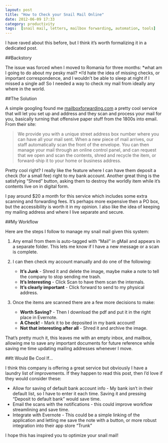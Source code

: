 ```yaml
---
layout: post
title: "How to Check your Snail Mail Online"
date: 2012-06-09 17:33
category: productivity
tags:  [snail mail, letters, mailbox forwarding, automation, tools]
---
```


I have raved about this before, but I think it’s worth formalizing it in
a dedicated post.

##Backstory

The issue was forced when I moved to Romania for three months: *what am
I going to do about my pesky mail? *I’d hate the idea of missing checks,
or important correspondence, and I wouldn't be able to sleep at night if
I missed a single ad! So I needed a way to check my mail from ideally
any where in the world.

##The Solution

A simple googling found me [mailboxforwarding.com](mailboxforwarding.com) a pretty cool
service that will let you set up and address and they scan and process
your mail for you, basically turning that offensive paper stuff from the
1800s into email. From their site:

> We provide you with a unique street address box number where you
> can have all your mail sent. When a new piece of mail arrives, our
> staff automatically scan the front of the envelope. You can then
> manage your mail through an online control panel, and can request that
> we open and scan the contents, shred and recycle the item, or
> forward-ship it to your home or business address.

Pretty cool right? I really like the feature where I can have them
deposit a check (for a small fee) right to my bank account. Another
great thing is the satisfying “Shred” button, asking them to destroy the
worldly item while it’s contents live on in digital form.

I pay around \$20 a month for this service which includes some
extra scanning and forwarding fees. It’s perhaps more expensive then a
PO box, but the accessibility is worth it in my opinion. I also like the
idea of keeping my mailing address and where I live separate and
secure.

##My Workflow

Here are the steps I follow to manage my snail mail given this system:

1.  Any email from them is auto-tagged with “Mail” in gMail and appears
    in a separate folder. This lets me know if I have a new message or
    a scan is complete.
2.  I can then check my account manually and do one of the following:
    -   **It’s Junk** - Shred it and delete the image, maybe make a note
        to tell the company to stop sending me trash.
    -   **It’s Interesting** - Click Scan to have them scan the
        internals.
    -   **It’s clearly important** - Click forward to send to my
        physical address.

3.  Once the items are scanned there are a few more decisions to make:

    -   **Worth Saving?** - Then I download the pdf and put it in the right
    place in Evernote.
    -   **A Check!** - Mark it to be deposited in my bank account!
    -   **Not that interesting after all** - Shred it and archive the image.

That’s pretty much it, this leaves me with an empty inbox, and mailbox,
allowing me to save any important documents for future reference while
saving me time updating mailing addresses whenever I move.

##It Would Be Cool If…

I think this company is offering a great service but obviously I have
a laundry list of improvements. If they happen to read this post, then
I’d love if they would consider these:

-   Allow for saving of default bank account info - My bank isn’t in
    their default list, so I have to enter it each time. Saving it and
    pressing “Deposit to default bank” would save time.
-   Email the scans with the notifications - this could improve workflow
    streamlining and save time.
-   Integrate with Evernote - This could be a simple linking of the
    application and letting me save the note with a button, or more
    robust integration into their app store “Trunk”

I hope this has inspired you to optimize your snail mail!
